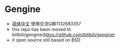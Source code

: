 
# Gengine
- [简体中文](README_zh.md) 使用交流Q群1132683357
- this repo has been moved to bilibili/gengine(https://github.com/bilibili/gengine) 
- it open source still based on BSD